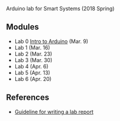 Arduino lab for Smart Systems (2018 Spring)

## Modules

* Lab 0 [Intro to Arduino](lab0/README.md) (Mar. 9) 
* Lab 1 (Mar. 16)
* Lab 2 (Mar. 23)
* Lab 3 (Mar. 30)
* Lab 4 (Apr. 6)
* Lab 5 (Apr. 13)
* Lab 6 (Apr. 20)

## References 
* [Guideline for writing a lab report](http://www.writing.utoronto.ca/advice/specific-types-of-writing/lab-report)
